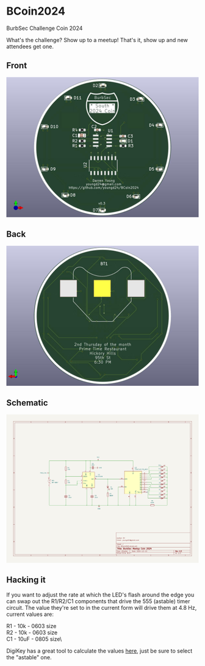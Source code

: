 # BCoin2024
BurbSec Challenge Coin 2024

What's the challenge? Show up to a meetup! That's it, show up and new attendees get one.

## Front
![BCoin Front](https://github.com/youngd24/BCoin2024/blob/main/assets/BCoin2024-v0.3-front.jpg)

## Back
![BCoin Back](https://github.com/youngd24/BCoin2024/blob/main/assets/BCoin2024-v0.3-back.jpg)

## Schematic
![Schematic](https://github.com/youngd24/BCoin2024/blob/main/assets/BCoin2024-v0.3-schematic.jpg)

## Hacking it

If you want to adjust the rate at which the LED's flash around the edge you can swap out the R1/R2/C1 components that drive the 555 (astable) timer circuit. The value they're set to in the current form will drive them at 4.8 Hz, current values are:

R1 - 10k - 0603 size\
R2 - 10k - 0603 size\
C1 - 10uF - 0805 size\

DigiKey has a great tool to calculate the values [here](https://www.digikey.com/en/resources/conversion-calculators/conversion-calculator-555-timer), just be sure to select the "astable" one.

